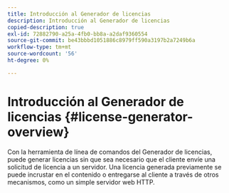 ```yaml
---
title: Introducción al Generador de licencias
description: Introducción al Generador de licencias
copied-description: true
exl-id: 72882790-a25a-4fb0-bb8a-a2daf9360554
source-git-commit: be43bbbd1051886c8979ff590a3197b2a7249b6a
workflow-type: tm+mt
source-wordcount: '56'
ht-degree: 0%

---
```


# Introducción al Generador de licencias {#license-generator-overview}

Con la herramienta de línea de comandos del Generador de licencias, puede generar licencias sin que sea necesario que el cliente envíe una solicitud de licencia a un servidor. Una licencia generada previamente se puede incrustar en el contenido o entregarse al cliente a través de otros mecanismos, como un simple servidor web HTTP.
